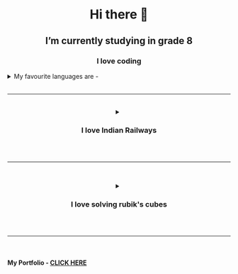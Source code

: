 <!DOCTYPE html>
<html>
<head>


</head>

<body>

<div align = "center" class = "head">
<h1> Hi there 👋 </h1>

<h2> I’m currently studying in grade 8 </h2>
<h3> I love coding </h3>
 </div>
 <details>
 <summary> My favourite languages are - </summary>
  <br>
  
<img src = "https://clipground.com/images/html-logo-png-1.jpg" height = "242" width = "360">  <img src = "https://th.bing.com/th/id/OIP.iIXOmGDzrtTJmdwbn7cGMwHaEJ?pid=ImgDet&rs=1" height = "242">
<br>
<img src = "https://th.bing.com/th/id/OIP.9iQMvQhpGNAoUWtaL4mCrAHaEL?pid=ImgDet&rs=1" width = "500">  <img src = "https://upload.wikimedia.org/wikipedia/commons/thumb/1/18/ISO_C%2B%2B_Logo.svg/1822px-ISO_C%2B%2B_Logo.svg.png" height = "242" width = "250">
 
 </details>
<br><hr><br>

<div align = "center">
 <details>
 <summary> <h3> I love Indian  Railways  </h3> </summary>
 
 <img src = "https://wallpapercave.com/wp/wp5522042.jpg" style = "width:33%;" height = "187"> <img src = "https://newsd.in/wp-content/uploads/2018/09/humsafar-PTI.jpg"  style = "width:33%; height:187px;"> <img src = "https://www.thinkingoftravel.com/wp-content/uploads/2017/05/Duronto-Express.jpg" style = "width:33%;" height = "187">
<img src = "https://media.giphy.com/media/l0vTEdjz7RpL6u1S83/giphy.gif" style = "width:33%; height:187px;"> <img src = "https://th.bing.com/th/id/R.e1980e1cab4001067de34180c63643fa?rik=ArBtiUV3peNgpQ&riu=http%3a%2f%2fstatic.dnaindia.com%2fsites%2fdefault%2ffiles%2fstyles%2ffull%2fpublic%2f2017%2f09%2f19%2f610669-rajdhani-express.jpeg&ehk=j%2bx4sOFhsRr2dzfH15O%2bsaeewj426Jzy37pLdLM%2fqDU%3d&risl=&pid=ImgRaw&r=0" style = "width:33%; height:187px;"> <img src = "https://th.bing.com/th/id/R.f55dae9a56657f296eecfaa7f741dfa0?rik=bZuqb1xxUpkvvA&riu=http%3a%2f%2f2.bp.blogspot.com%2f-LtFjsz-9Llk%2fUIKCH0cOB9I%2fAAAAAAAAC-o%2fbssJYydWMLU%2fs1600%2f8.jpg&ehk=6VJyw03dyRe6rSqyeo4tB5amRS4akLzBLTGSet%2b1VbU%3d&risl=&pid=ImgRaw&r=0" style = "width:33%;" height = "187"> 
  
  </details>
 
<br><hr><br>

 <details>
  
 <summary> <h3> I love solving rubik's cubes </h3> </summary>
  <img src = "https://th.bing.com/th/id/OIP.joN_YOMDbUJIyrEwzfNXbAHaFj?pid=ImgDet&rs=1">
  
 </details>
 
 </div>
 
<br><hr><br>

<h4> My Portfolio - <a href = "https://advaithva.github.io/Portfolio/"> CLICK HERE </a> </h4>


</body>
</html>




